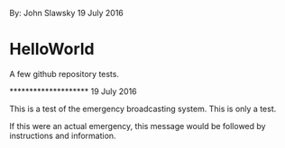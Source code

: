 By: John Slawsky
19 July 2016

# HelloWorld
A few github repository tests.

******************** 19 July 2016

This is a test of the emergency broadcasting system. This is only a test.

If this were an actual emergency, this message would be followed by 
instructions and information.
 
